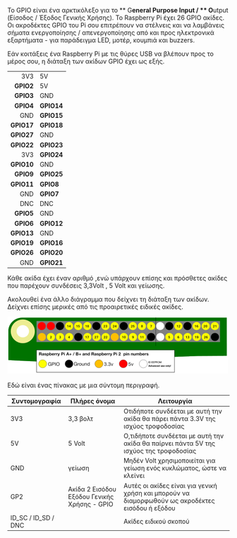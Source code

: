 Το GPIO είναι ένα αρκτικόλεξο για το ** G**eneral **P**urpose **I**nput / ** O**utput (Είσοδος / Έξοδος Γενικής Χρήσης). Το Raspberry Pi έχει 26 GPIO ακίδες. Οι ακροδέκτες GPIO του Pi σου επιτρέπουν να στέλνεις και να λαμβάνεις σήματα ενεργοποίησης / απενεργοποίησης από και προς ηλεκτρονικά εξαρτήματα - για παράδειγμα LED, μοτέρ, κουμπιά και buzzers.

Εάν κοιτάξεις ένα Raspberry Pi με τις θύρες USB να βλέπουν προς το μέρος σου, η διάταξη των ακίδων GPIO έχει ως εξής.

|            |            |
| ----------:|:---------- |
|        3V3 | 5V         |
|  **GPIO2** | 5V         |
|  **GPIO3** | GND        |
|  **GPIO4** | **GPIO14** |
|        GND | **GPIO15** |
| **GPIO17** | **GPIO18** |
| **GPIO27** | GND        |
| **GPIO22** | **GPIO23** |
|        3V3 | **GPIO24** |
| **GPIO10** | GND        |
|  **GPIO9** | **GPIO25** |
| **GPIO11** | **GPIO8**  |
|        GND | **GPIO7**  |
|        DNC | DNC        |
|  **GPIO5** | GND        |
|  **GPIO6** | **GPIO12** |
| **GPIO13** | GND        |
| **GPIO19** | **GPIO16** |
| **GPIO26** | **GPIO20** |
|        GND | **GPIO21** |

Κάθε ακίδα έχει έναν αριθμό ,ενώ υπάρχουν επίσης και πρόσθετες ακίδες που παρέχουν συνδέσεις 3,3Volt , 5 Volt και γείωσης.

Ακολουθεί ένα άλλο διάγραμμα που δείχνει τη διάταξη των ακίδων. Δείχνει επίσης μερικές από τις προαιρετικές ειδικές ακίδες.

![ακίδα εξόδου](images/pinout.png)

Εδώ είναι ένας πίνακας με μια σύντομη περιγραφή.

| Συντομογραφία         | Πλήρες όνομα                                 | Λειτουργία                                                                                        |
| --------------------- | -------------------------------------------- | ------------------------------------------------------------------------------------------------- |
| 3V3                   | 3,3 βολτ                                     | Οτιδήποτε συνδέεται με αυτή την ακίδα θα πάρει πάντα 3.3V της ισχύος τροφοδοσίας                  |
| 5V                    | 5 Volt                                       | Ο,τιδήποτε συνδέεται με αυτή την ακίδα θα παίρνει πάντα 5V της ισχύος της τροφοδοσίας             |
| GND                   | γείωση                                       | Μηδέν Volt χρησιμοποιείται για γείωση ενός κυκλώματος, ώστε να κλείνει                            |
| GP2                   | Ακίδα 2 Εισόδου Εξόδου Γενικής Χρήσης - GPIO | Αυτές οι ακίδες είναι για γενική χρήση και μπορούν να διαμορφωθούν ως ακροδέκτες εισόδου ή εξόδου |
| ID_SC / ID_SD / DNC |                                              | Ακίδες ειδικού σκοπού                                                                             |
